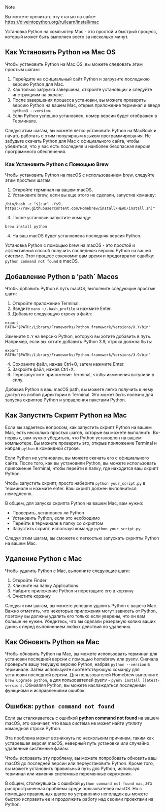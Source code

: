 > [!NOTE]
> Вы можете прочитать эту статью на сайте: https://diveintopython.org/ru/learn/install/mac

Установка Python на компьютер Mac - это простой и быстрый процесс, который может быть выполнен всего за несколько минут.

## Как Установить Python на Mac OS

Чтобы установить Python на Mac OS, вы можете следовать этим простым шагам:

1. Перейдите на официальный сайт Python и загрузите последнюю версию Python для Mac.
2. Как только загрузка завершена, откройте установщик и следуйте инструкциям на экране.
3. После завершения процесса установки, вы можете проверить версию Python на вашем Mac, открыв приложение терминал и введя `python3 --version`.
4. Если Python успешно установлен, номер версии будет отображен в Терминале.

Следуя этим шагам, вы можете легко установить Python на MacBook и начать работать с этим популярным языком программирования. Не забудьте скачать Python для Mac с официального сайта, чтобы убедиться, что у вас есть последняя и наиболее безопасная версия программного обеспечения.

### Как Установить Python с Помощью Brew

Чтобы установить Python на macOS с использованием brew, следуйте этим простым шагам:

1. Откройте терминал на вашем macOS.
2. Установите brew, если вы еще этого не сделали, запустив команду:

```shell
/bin/bash -c "$(curl -fsSL https://raw.githubusercontent.com/Homebrew/install/HEAD/install.sh)"
```

3. После установки запустите команду:

```shell
brew install python
```

4. На ваш macOS будет установлена последняя версия Python.

Установка Python с помощью brew на macOS - это простой и эффективный способ получить последнюю версию Python на вашей системе. Этот процесс сэкономит вам время и предотвратит ошибку: `python command not found` в macOS.

## Добавление Python в 'path` Macos

Чтобы добавить Python в путь macOS, выполните следующие простые шаги:

1. Откройте приложение Terminal.
2. Введите `nano ~/.bash_profile` и нажмите Enter.
3. Добавьте следующую строку в файл:

```shell
export PATH="$PATH:/Library/Frameworks/Python.framework/Versions/X.Y/bin"
```

Замените `X.Y` на версию Python, которую вы хотите добавить в путь. Например, если вы хотите добавить Python 3.9, строка должна быть:

```shell
export PATH="$PATH:/Library/Frameworks/Python.framework/Versions/3.9/bin"
```

4. Сохраните файл, нажав Ctrl+O, затем нажмите Enter.
5. Закройте файл, нажав Ctrl+X.
6. Перезапустите приложение Terminal, чтобы изменения вступили в силу.

Добавив Python в ваш macOS path, вы можете легко получить к нему доступ из любой директории в Terminal. Это может быть полезно для запуска скриптов Python и управления пакетами Python.

## Как Запустить Скрипт Python на Mac

Если вы задаетесь вопросом, как запустить скрипт Python на вашем Mac, есть несколько простых шагов, которые вы можете выполнить. Во-первых, вам нужно убедиться, что Python установлен на вашем компьютере. Вы можете проверить это, открыв приложение Terminal и набрав `python` в командной строке.

Если Python не установлен, вы можете скачать его с официального сайта. После того, как вы установили Python, вы можете использовать приложение Terminal, чтобы перейти в папку, где находится ваш скрипт Python.

Чтобы запустить скрипт, просто наберите `python your_script.py` в терминале и нажмите enter. Ваш скрипт должен выполниться немедленно.

В общем, для запуска скрипта Python на вашем Mac, вам нужно:
- Проверить, установлен ли Python
- Установить Python, если это необходимо
- Перейти в терминале в папку со скриптом
- Запустить скрипт, используя команду `python your_script.py`.

Следуя этим шагам, вы сможете с легкостью запускать скрипты Python на вашем Mac.

## Удаление Python с Mac

Чтобы удалить Python с Mac, выполните следующие шаги:
1. Откройте Finder
2. Кликните на папку Applications
3. Найдите приложение Python и перетащите его в корзину
4. Очистите корзину

Следуя этим шагам, вы можете успешно удалить Python с вашего Mac. Важно отметить, что некоторые приложения могут зависеть от Python, поэтому вы должны удалить его только если уверены, что он вам больше не нужен. Убедитесь, что вы сделали резервную копию ваших данных перед выполнением любых действий по удалению.

## Как Обновить Python на Mac

Чтобы обновить Python на Mac, вы можете использовать терминал для установки последней версии с помощью homebrew или pyenv. Сначала проверьте вашу текущую версию Python, набрав `python --version` в терминале. Затем используйте соответствующую команду для установки последней версии. Для пользователей Homebrew выполните `brew upgrade python`, а для пользователей pyenv - `pyenv install [latest-version]`. Обновляя Python, вы можете наслаждаться последними функциями и исправлениями ошибок.

## Ошибка: `python command not found`

Если вы сталкиваетесь с ошибкой **python command not found** на вашем macOS, это означает, что ваша система не может найти утилиту командной строки Python.

Эта проблема может возникнуть по нескольким причинам, таким как устаревшая версия macOS, неверный путь установки или случайно удаленные системные файлы.

Чтобы исправить эту проблему, вы можете попробовать обновить ваш macOS до последней версии или переустановить Python. Кроме того, вы можете установить правильный путь для Python, используя терминал или изменяя системные переменные окружения.

В общем, столкнувшись с ошибкой `python command not found mac`, это распространенная проблема среди пользователей macOS. Но с помощью правильных шагов по устранению неполадок вы можете быстро исправить ее и продолжить работу над своими проектами на Python.

